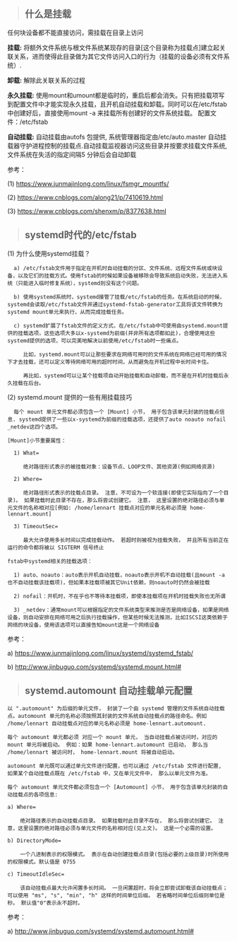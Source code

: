 > ## 什么是挂载

  任何块设备都不能直接访问，需挂载在目录上访问

  **挂载:** 将额外文件系统与根文件系统某现存的目录[这个目录称为挂载点]建立起关联关系，进而使得此目录做为其它文件访问入口的行为（挂载的设备必须有文件系统）.
  
  **卸载:** 解除此关联关系的过程

  **永久挂载:** 使用mount和umount都是临时的，重启后都会消失。只有把挂载项写到配置文件中才能实现永久挂载，且开机自动挂载和卸载。同时可以在/etc/fstab中创建好后，直接使用mount -a 来挂载所有创建好的文件系统挂载。
  配置文件：/etc/fstab

  **自动挂载:** 自动挂载由autofs 包提供, 系统管理器指定由/etc/auto.master 自动挂载器守护进程控制的挂载点.自动挂载监视器访问这些目录并按要求挂载文件系统, 文件系统在失活的指定间隔5 分钟后会自动卸载

参考：

(1) https://www.junmajinlong.com/linux/fsmgr_mountfs/

(2) https://www.cnblogs.com/along21/p/7410619.html

(3) https://www.cnblogs.com/shenxm/p/8377638.html

> ## systemd时代的/etc/fstab

  (1) 为什么使用systemd挂载？
  
      a) /etc/fstab文件用于指定在开机时自动挂载的分区、文件系统、远程文件系统或块设备，以及它们的挂载方式。使用fstab的时候如果设备被移除会导致系统启动失败，无法进入系统（只能进入临时修复系统），systemd则没有这个问题。

      b) 使用systemd系统时，systemd接管了挂载/etc/fstab的任务。在系统启动的时候，systemd会读取/etc/fstab文件并通过systemd-fstab-generator工具将该文件转换为systemd mount单元来执行，从而完成挂载任务。

      c) systemd扩展了fstab文件的定义方式，在/etc/fstab中可使用由systemd.mount提供的挂载选项，这些选项大多以x-systemd为前缀(并非所有选项都如此)，合理使用这些systemd提供的选项，可以完美地解决以前使用/etc/fstab时一些痛点。

         比如，systemd.mount可以让那些要求在网络可用时的文件系统在网络已经可用的情况下才去挂载，还可以定义等待网络可用的超时时间，从而避免在开机过程中长时间卡住。

         再比如，systemd可以让某个挂载项自动开始挂载和自动卸载，而不是在开机时挂载后永久挂载在后台。

  (2) systemd.mount 提供的一些有用挂载技巧

      每个 mount 单元文件都必须包含一个 [Mount] 小节， 用于包含该单元封装的挂载点信息. systemd提供了一些以x-systemd为前缀的挂载选项，还提供了auto noauto nofail _netdev这四个选项。
      
```
[Mount]小节重要属性：
 
  1) What=

     绝对路径形式表示的被挂载对象：设备节点、LOOP文件、其他资源(例如网络资源)
     
  2) Where=
  
     绝对路径形式表示的挂载点目录。 注意，不可设为一个软连接(即使它实际指向了一个目录)。 如果挂载时此目录不存在，那么将尝试创建它。 注意， 这里设置的绝对路径必须与单元文件的名称相对应[例如: /home/lennart 挂载点对应的单元名称必须是 home-lennart.mount]

  3) TimeoutSec=
  
     最大允许使用多长时间以完成挂载动作。 若超时则被视为挂载失败， 并且所有当前正在运行的命令都将被以 SIGTERM 信号终止

fstab中systemd相关的挂载选项：

  1) auto、noauto：auto表示开机自动挂载，noauto表示开机不自动挂载(且mount -a也不自动挂载该挂载项)，但如果本挂载项被其它Unit依赖，则noauto时仍然会被挂载

  2) nofail：开机时，不在乎也不等待本挂载项，即使本挂载项在开机时挂载失败也无所谓

  3) _netdev：通常mount可以根据指定的文件系统类型来推测是否是网络设备，如果是网络设备，则自动安排在网络可用之后执行挂载操作，但某些时候无法推测，比如ISCSI这类依赖于网络的块设备，使用该选项可以直接告知mount这是一个网络设备

```

参考：

  a) https://www.junmajinlong.com/linux/systemd/systemd_fstab/

  b) http://www.jinbuguo.com/systemd/systemd.mount.html#


> ## systemd.automount 自动挂载单元配置

    以 ".automount" 为后缀的单元文件， 封装了一个由 systemd 管理的文件系统自动挂载点。automount 单元的名称必须按照其封装的文件系统自动挂载点的路径命名。例如 /home/lennart 自动挂载点对应的单元名称必须是 home-lennart.automount.
    
    每个 automount 单元都必须 对应一个 mount 单元， 当自动挂载点被访问时，对应的 mount 单元将被启动。 例如：如果 home-lennart.automount 已启动， 那么当 /home/lennart 被访问时， home-lennart.mount 将被自动启动。

```
automount 单元既可以通过单元文件进行配置，也可以通过 /etc/fstab 文件进行配置, 如果某个自动挂载点既在 /etc/fstab 中，又在单元文件中， 那么以单元文件为准。

每个 automount 单元文件都必须包含一个 [Automount] 小节， 用于包含该单元封装的自动挂载点的各项信息:

a) Where=

    绝对路径表示的自动挂载点目录。 如果挂载时此目录不存在， 那么将尝试创建它。 注意，这里设置的绝对路径必须与单元文件的名称相对应(见上文)。 这是一个必需的设置。

b) DirectoryMode=
    
    一个八进制表示的权限模式。 表示在自动创建挂载点目录(包括必要的上级目录)时所使用的权限模式。默认值是 0755

c) TimeoutIdleSec=
    
    该自动挂载点最大允许闲置多长时间。 一旦闲置超时，将会立即尝试卸载该自动挂载点； 可以使用 "ms", "s", "min", "h" 这样的时间单位后缀。 若省略时间单位后缀则单位是秒。 默认值"0"表示永不超时。

```

参考：

   a) http://www.jinbuguo.com/systemd/systemd.automount.html#
